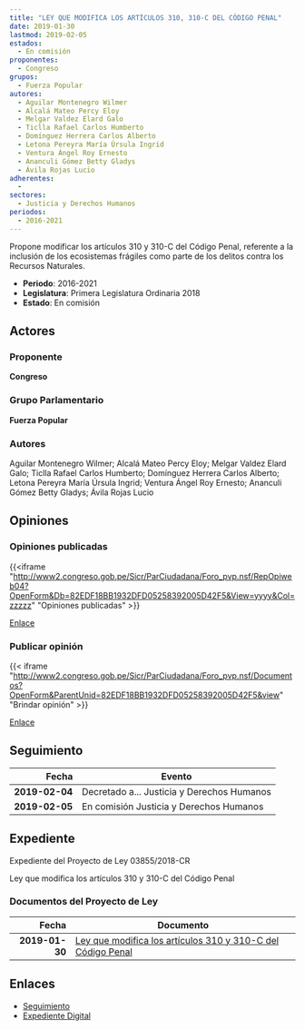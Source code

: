 ```yaml
---
title: "LEY QUE MODIFICA LOS ARTÍCULOS 310, 310-C DEL CÓDIGO PENAL"
date: 2019-01-30
lastmod: 2019-02-05
estados: 
  - En comisión
proponentes: 
  - Congreso
grupos: 
  - Fuerza Popular
autores: 
  - Aguilar Montenegro Wilmer
  - Alcalá Mateo Percy Eloy
  - Melgar Valdez Elard Galo
  - Ticlla Rafael Carlos Humberto
  - Domínguez Herrera Carlos Alberto
  - Letona Pereyra María Úrsula Ingrid
  - Ventura Ángel Roy Ernesto
  - Ananculi Gómez Betty Gladys
  - Ávila Rojas Lucio
adherentes: 
  - 
sectores: 
  - Justicia y Derechos Humanos
periodos: 
  - 2016-2021
---
```


Propone modificar los artículos 310 y 310-C del Código Penal, referente a la inclusión de los ecosistemas frágiles como parte de los delitos contra los Recursos Naturales.

- **Periodo**: 2016-2021
- **Legislatura**: Primera Legislatura Ordinaria 2018
- **Estado**: En comisión

## Actores

### Proponente

**Congreso**

### Grupo Parlamentario

**Fuerza Popular**

### Autores

Aguilar Montenegro Wilmer; Alcalá Mateo Percy Eloy; Melgar Valdez Elard Galo; Ticlla Rafael Carlos Humberto; Domínguez Herrera Carlos Alberto; Letona Pereyra María Úrsula Ingrid; Ventura Ángel Roy Ernesto; Ananculi Gómez Betty Gladys; Ávila Rojas Lucio


## Opiniones

### Opiniones publicadas

{{<iframe "http://www2.congreso.gob.pe/Sicr/ParCiudadana/Foro_pvp.nsf/RepOpiweb04?OpenForm&Db=82EDF18BB1932DFD05258392005D42F5&View=yyyy&Col=zzzzz" "Opiniones publicadas" >}}

[Enlace](http://www2.congreso.gob.pe/Sicr/ParCiudadana/Foro_pvp.nsf/RepOpiweb04?OpenForm&Db=82EDF18BB1932DFD05258392005D42F5&View=yyyy&Col=zzzzz)
### Publicar opinión

{{< iframe "http://www2.congreso.gob.pe/Sicr/ParCiudadana/Foro_pvp.nsf/Documentos?OpenForm&ParentUnid=82EDF18BB1932DFD05258392005D42F5&view" "Brindar opinión" >}}

[Enlace](http://www2.congreso.gob.pe/Sicr/ParCiudadana/Foro_pvp.nsf/Documentos?OpenForm&ParentUnid=82EDF18BB1932DFD05258392005D42F5&view)

## Seguimiento

| Fecha | Evento |
|------:|--------|
| **2019-02-04** | Decretado a... Justicia y Derechos Humanos|
| **2019-02-05** | En comisión Justicia y Derechos Humanos|


## Expediente

Expediente del Proyecto de Ley 03855/2018-CR

Ley que modifica los artículos 310 y 310-C del Código Penal


### Documentos del Proyecto de Ley

| Fecha | Documento |
|------:|--------|
| **2019-01-30** | [Ley que modifica los artículos 310 y 310-C del Código Penal](http://www.leyes.congreso.gob.pe/Documentos/2016_2021/Proyectos_de_Ley_y_de_Resoluciones_Legislativas/PL0385520190130..pdf) |

## Enlaces 

- [Seguimiento](http://www2.congreso.gob.pe/Sicr/TraDocEstProc/CLProLey2016.nsf/f7fff46988ca05b1052578e100829cc7/4bf31c2fc604fd8c05258392005d5529?OpenDocument)
- [Expediente Digital](http://www2.congreso.gob.pe/Sicr/TraDocEstProc/CLProLey2016.nsf/f7fff46988ca05b1052578e100829cc7/4bf31c2fc604fd8c05258392005d5529?OpenDocument&Click=05257FB7005EB655.eb71d0cf91d8294e05256cdf006b5706/$Body/0.1C6C)
